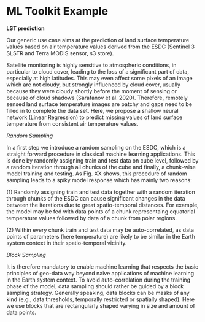 # ML Toolkit Example

**LST prediction**

Our generic use case aims at the prediction of land surface temperature values based on air temperature values derived from the ESDC 
(Sentinel 3 SLSTR and Terra MODIS sensor, s3 store). 

Satellite monitoring is highly sensitive to atmospheric conditions, in particular to cloud cover, leading to the loss of a significant 
part of data, especially at high latitudes. This may even affect some pixels of an image which are not cloudy, but strongly influenced 
by cloud cover, usually because they were cloudy shortly before the moment of sensing or because of cloud shadows (Sarafanov et al. 2020).
Therefore, remotely sensed land surface temperature images are patchy and gaps need to be filled in to complete the data set. 
Here, we propose a shallow neural network (Linear Regression) to predict missing values of land surface temperature from consistent air 
temperature values.

_Random Sampling_

In a first step we introduce a random sampling on the ESDC, which is a straight forward procedure in classical machine learning applications. This is done by randomly assigning train and test data on cube level, followed by a random iteration through all chunks of the cube and finally, a chunk-wise model training and testing. As Fig. XX shows, this procedure of random sampling leads to a spiky model response which has mainly two reasons:

(1) Randomly assigning train and test data together with a random iteration through chunks of the ESDC can cause significant changes in the data between the iterations due to great spatio-temporal distances. For example, the model may be fed with data points of a chunk representaing equatorial temperature values followed by data of a chunk from polar regions.

(2) Within every chunk train and test data may be auto-correlated, as data points of parameters (here temperature) are likely to be similar in the Earth system context in their spatio-temporal vicinity.

_Block Sampling_

It is therefore mandatory to enable machine learning that respects the basic principles of geo-data way beyond naive applications of machine learning in the Earth system context. To avoid auto-correlation during the training phase of the model, data sampling should rather be guided by a block sampling strategy. Generally speaking, data blocks can be masks of any kind (e.g., data thresholds, temporally restricted or spatially shaped). Here we use blocks that are rectangularly shaped varying in size and amount of data points.



